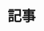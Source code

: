 ---
title: 記事
description: 普通の記事
image:

# Badge style
style:
    background: "#68be8d"
    color: "#fff"
---